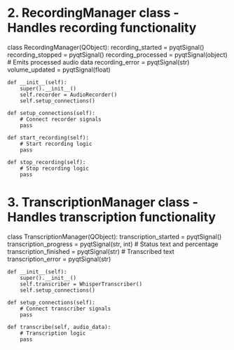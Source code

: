 # 2. RecordingManager class - Handles recording functionality
class RecordingManager(QObject):
    recording_started = pyqtSignal()
    recording_stopped = pyqtSignal()
    recording_processed = pyqtSignal(object)  # Emits processed audio data
    recording_error = pyqtSignal(str)
    volume_updated = pyqtSignal(float)
    
    def __init__(self):
        super().__init__()
        self.recorder = AudioRecorder()
        self.setup_connections()
        
    def setup_connections(self):
        # Connect recorder signals
        pass
        
    def start_recording(self):
        # Start recording logic
        pass
        
    def stop_recording(self):
        # Stop recording logic
        pass

# 3. TranscriptionManager class - Handles transcription functionality
class TranscriptionManager(QObject):
    transcription_started = pyqtSignal()
    transcription_progress = pyqtSignal(str, int)  # Status text and percentage
    transcription_finished = pyqtSignal(str)       # Transcribed text
    transcription_error = pyqtSignal(str)
    
    def __init__(self):
        super().__init__()
        self.transcriber = WhisperTranscriber()
        self.setup_connections()
        
    def setup_connections(self):
        # Connect transcriber signals
        pass
        
    def transcribe(self, audio_data):
        # Transcription logic
        pass
